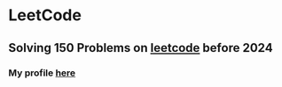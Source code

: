 # LeetCode
## Solving 150 Problems on [leetcode](https://leetcode.com/) before 2024 

### My profile [here](https://leetcode.com/Houdaifa/)

